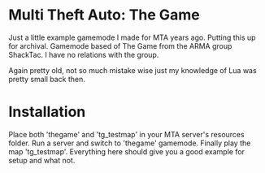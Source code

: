 # Multi Theft Auto: The Game
Just a little example gamemode I made for MTA years ago. Putting this up for archival.
Gamemode based of The Game from the ARMA group ShackTac. I have no relations with the group.

Again pretty old, not so much mistake wise just my knowledge of Lua was pretty small back then.

# Installation

Place both 'thegame' and 'tg_testmap' in your MTA server's resources folder. Run a server and switch to 'thegame' gamemode.
Finally play the map 'tg_testmap'. Everything here should give you a good example for setup and what not.